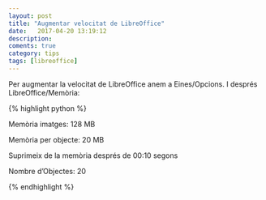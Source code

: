 ```yaml
---
layout: post
title: "Augmentar velocitat de LibreOffice"
date:   2017-04-20 13:19:12
description:
coments: true
category: tips
tags: [libreoffice]
---
```

Per augmentar la velocitat de LibreOffice anem a Eines/Opcions. I després LibreOffice/Memòria:

{% highlight python %}

Memòria imatges: 128 MB

Memòria per objecte: 20 MB

Suprimeix de la memòria després de 00:10 segons

Nombre d’Objectes: 20

{% endhighlight %}

